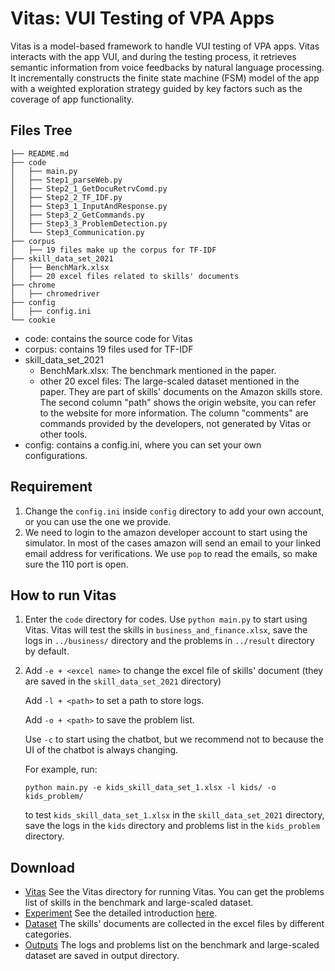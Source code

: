 # Vitas: VUI Testing of VPA Apps

Vitas is a model-based framework to handle VUI testing of VPA apps. Vitas interacts with the app VUI, and during the testing process, it retrieves semantic information from voice feedbacks by natural language processing. It incrementally constructs the finite state machine (FSM) model of the app with a weighted exploration strategy guided by key factors such as the coverage of app functionality.

## Files Tree

```
├── README.md
├── code
│   ├── main.py
│   ├── Step1_parseWeb.py
│   ├── Step2_1_GetDocuRetrvComd.py
│   ├── Step2_2_TF_IDF.py
│   ├── Step3_1_InputAndResponse.py
│   ├── Step3_2_GetCommands.py
│   ├── Step3_3_ProblemDetection.py
│   └── Step3_Communication.py
├── corpus
│   ├── 19 files make up the corpus for TF-IDF
├── skill_data_set_2021
│   ├── BenchMark.xlsx
│   ├── 20 excel files related to skills' documents
├── chrome
│   ├── chromedriver
├── config
│   ├── config.ini
└── cookie
```

* code: contains the source code for Vitas
* corpus: contains 19 files used for TF-IDF
* skill_data_set_2021 
  * BenchMark.xlsx: The benchmark mentioned in the paper.
  * other 20 excel files: The large-scaled dataset mentioned in the paper. They are part of skills' documents on the Amazon skills store. The second column "path" shows the origin website, you can refer to the website for more information. The column "comments" are commands provided by the developers, not generated by Vitas or other tools.
* config: contains a config.ini, where you can set your own configurations.

## Requirement

1. Change the ```config.ini``` inside ```config``` directory to add your own account, or you can use the one we provide.
2. We need to login to the amazon developer account to start using the simulator. In most of the cases amazon will send an email to your linked email address for verifications. We use `pop` to read the emails, so make sure the 110 port is open.

## How to run Vitas

1. Enter the ```code``` directory for codes. Use ```python main.py``` to start using Vitas. Vitas will test the skills in ```business_and_finance.xlsx```, save the logs in ```../business/``` directory and the problems in ```../result``` directory by default.

2. Add ```-e + <excel name>``` to change the excel file of skills' document (they are saved in the ```skill_data_set_2021``` directory)
	
	Add ```-l + <path>``` to set a path to store logs.
	
	Add ```-o + <path>``` to save the problem list. 
	
	Use ```-c``` to start using the chatbot, but we recommend not to because the UI of the chatbot is always changing. 
	
	For example, run:
	
	```python main.py -e kids_skill_data_set_1.xlsx -l kids/ -o kids_problem/```
	
	to test ```kids_skill_data_set_1.xlsx``` in the ```skill_data_set_2021``` directory, save the logs in the ```kids``` directory and problems list in the ```kids_problem``` directory.

## Download
* [Vitas](tool/VITAS.zip) See the Vitas directory for running Vitas. You can get the problems list of skills in the benchmark and large-scaled dataset.
* [Experiment](tool/experiment.zip) See the detailed introduction [here](experiment.md).
* [Dataset](cases/skill_dataset.zip) The skills' documents are collected in the excel files by different categories.
* [Outputs](outputs/output.zip) The logs and problems list on the benchmark and large-scaled dataset are saved in output directory.